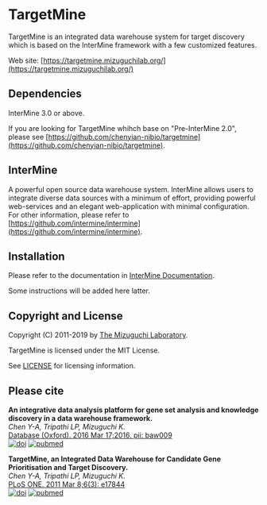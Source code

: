 TargetMine
============

TargetMine is an integrated data warehouse system for target discovery which is based on the InterMine framework with a few customized features.

Web site: [https://targetmine.mizuguchilab.org/](https://targetmine.mizuguchilab.org/)

Dependencies
------------------------
InterMine 3.0 or above. 

If you are looking for TargetMine whihch base on "Pre-InterMine 2.0", please see [https://github.com/chenyian-nibio/targetmine](https://github.com/chenyian-nibio/targetmine).

InterMine
------------------------

A powerful open source data warehouse system. InterMine allows users to integrate diverse data sources with a minimum of effort, providing powerful web-services and an elegant web-application with minimal configuration. 
For other information, please refer to [https://github.com/intermine/intermine](https://github.com/intermine/intermine).

Installation
------------------------

Please refer to the documentation in [InterMine Documentation][readthedocs]. 

Some instructions will be added here latter.

Copyright and License
------------------------

Copyright (C) 2011-2019 by [The Mizuguchi Laboratory](https://mizuguchilab.org/).

TargetMine is licensed under the MIT License.

See [LICENSE](LICENSE.md) for licensing information.

Please cite
------------------------
**An integrative data analysis platform for gene set analysis and knowledge discovery in a data warehouse framework.**<br/>
*Chen Y-A, Tripathi LP, Mizuguchi K.*<br/>
[Database (Oxford). 2016 Mar 17;2016. pii: baw009](https://academic.oup.com/database/article/doi/10.1093/database/baw009/2630159) <br/>
[![doi](http://img.shields.io/badge/DOI-10.1093%2Fdatabase%2Fbaw009-blue.svg?style=flat)](https://academic.oup.com/database/article/doi/10.1093/database/baw009/2630159) 
[![pubmed](http://img.shields.io/badge/PMID-26989145-blue.svg?style=flat)](https://www.ncbi.nlm.nih.gov/pubmed/26989145)

**TargetMine, an Integrated Data Warehouse for Candidate Gene Prioritisation and Target Discovery.**<br/>
*Chen Y-A, Tripathi LP, Mizuguchi K.*<br/>
[PLoS ONE. 2011 Mar 8;6(3): e17844](https://journals.plos.org/plosone/article?id=10.1371/journal.pone.0017844) <br/>
[![doi](http://img.shields.io/badge/DOI-10.1371%2Fjournal%2Epone%2E0017844-blue.svg?style=flat)](https://journals.plos.org/plosone/article?id=10.1371/journal.pone.0017844) 
[![pubmed](http://img.shields.io/badge/PMID-21408081-blue.svg?style=flat)](https://www.ncbi.nlm.nih.gov/pubmed/21408081)


[readthedocs]: http://intermine.readthedocs.org/en/latest
